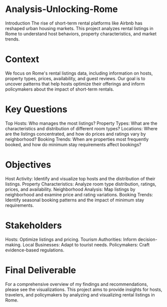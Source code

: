 # Analysis-Unlocking-Rome
Introduction
The rise of short-term rental platforms like Airbnb has reshaped urban housing markets. This project analyzes rental listings in Rome to understand host behaviors, property characteristics, and market trends.


# Context
We focus on Rome's rental listings data, including information on hosts, property types, prices, availability, and guest reviews. Our goal is to uncover patterns that help hosts optimize their offerings and inform policymakers about the impact of short-term rentals.


# Key Questions
Top Hosts: Who manages the most listings?
Property Types: What are the characteristics and distribution of different room types?
Locations: Where are the listings concentrated, and how do prices and ratings vary by neighborhood?
Booking Trends: When are properties most frequently booked, and how do minimum stay requirements affect bookings?


# Objectives
Host Activity: Identify and visualize top hosts and the distribution of their listings.
Property Characteristics: Analyze room type distribution, ratings, prices, and availability.
Neighborhood Analysis: Map listings by neighborhood and examine price and rating variations.
Booking Trends: Identify seasonal booking patterns and the impact of minimum stay requirements.

# Stakeholders
Hosts: Optimize listings and pricing.
Tourism Authorities: Inform decision-making.
Local Businesses: Adapt to tourist needs.
Policymakers: Craft evidence-based regulations.

# Final Deliverable
For a comprehensive overview of my findings and recommendations, please see the visualizations.
This project aims to provide insights for hosts, travelers, and policymakers by analyzing and visualizing rental listings in Rome.
